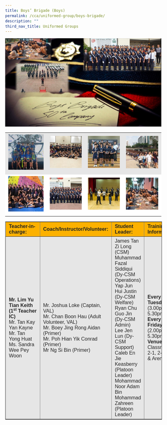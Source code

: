 ```yaml
---
title: Boys’ Brigade (Boys)
permalink: /cca/uniformed-group/boys-brigade/
description: ""
third_nav_title: Uniformed Groups
---
```

![](/images/CCA-Website-Main-Photo.jpeg)

<table width="100%" style="box-sizing: inherit; border-collapse: collapse; border-spacing: 0px; max-width: 100%; color: rgb(34, 34, 34); font-family: &quot;Source Sans Pro&quot;, sans-serif; font-size: 16px; font-style: normal; font-variant-ligatures: normal; font-variant-caps: normal; font-weight: 400; letter-spacing: normal; orphans: 2; text-align: start; text-transform: none; white-space: normal; widows: 2; word-spacing: 0px; -webkit-text-stroke-width: 0px; background-color: rgb(255, 255, 255); text-decoration-thickness: initial; text-decoration-style: initial; text-decoration-color: initial;"><tbody style="box-sizing: inherit;"><tr style="box-sizing: inherit; background: rgb(230, 230, 230);"><td style="box-sizing: inherit; padding: 5px 10px; width: 213px; text-align: center;"><a href="/images/1_BB-2019-BB-Blaze-150x150.jpeg" style="box-sizing: inherit; background-color: transparent; transition: all 0.25s ease-in-out 0s; outline: 0px; color: rgb(255, 208, 26); text-decoration: underline;"><img class="alignnone size-thumbnail wp-image-21211" src="/images/1_BB-2019-BB-Blaze-150x150.jpeg" alt="Bb 2019 Bb Blaze" width="150" height="150" style="box-sizing: inherit; border: 0px; vertical-align: middle; max-width: 100%; height: auto; margin-bottom: 10px;"></a></td><td style="box-sizing: inherit; padding: 5px 10px; width: 193px; text-align: center;"><a href="/images/2_BB-2019-BB-CARES-150x150.jpeg" style="box-sizing: inherit; background-color: transparent; transition: all 0.25s ease-in-out 0s; color: rgb(241, 174, 22); text-decoration: underline;"><img class="alignnone size-thumbnail wp-image-21213" src="/images/2_BB-2019-BB-CARES-150x150.jpeg" alt="Bb 2019 Bb Cares" width="150" height="150" style="box-sizing: inherit; border: 0px; vertical-align: middle; max-width: 100%; height: auto; margin-bottom: 10px;"></a></td><td style="box-sizing: inherit; padding: 5px 10px; width: 193px; text-align: center;"><a href="/images/3_BB-2019-CQ-2nd-Place-150x150.jpeg" style="box-sizing: inherit; background-color: transparent; transition: all 0.25s ease-in-out 0s; color: rgb(241, 174, 22); text-decoration: underline;"><img class="alignnone size-thumbnail wp-image-21214" src="/images/3_BB-2019-CQ-2nd-Place-150x150.jpeg" alt="Bb 2019 Cq 2nd Place" width="150" height="150" style="box-sizing: inherit; border: 0px; vertical-align: middle; max-width: 100%; height: auto; margin-bottom: 10px;"></a></td><td style="box-sizing: inherit; padding: 5px 10px; width: 194px; text-align: center;"><a href="/images/4_BB-2019-Hike-with-8J-_-35J-150x150.jpeg" style="box-sizing: inherit; background-color: transparent; transition: all 0.25s ease-in-out 0s; color: rgb(241, 174, 22); text-decoration: underline;"><img class="alignnone size-thumbnail wp-image-21215" src="/images/4_BB-2019-Hike-with-8J-_-35J-150x150.jpeg" alt="Bb 2019 Hike (with 8j 35j)" width="150" height="150" style="box-sizing: inherit; border: 0px; vertical-align: middle; max-width: 100%; height: auto; margin-bottom: 10px;"></a></td></tr><tr style="box-sizing: inherit; background: rgb(255, 255, 255);"><td style="box-sizing: inherit; padding: 5px 10px; width: 213px; text-align: center;"><a href="/images/5_BB-2019-Rock-Climbing-_-Abseiling-150x150.jpeg" style="box-sizing: inherit; background-color: transparent; transition: all 0.25s ease-in-out 0s; color: rgb(241, 174, 22); text-decoration: underline;"><img class="alignnone size-thumbnail wp-image-21216" src="/images/5_BB-2019-Rock-Climbing-_-Abseiling-150x150.jpeg" alt="Bb 2019 Rock Climbing Abseiling" width="150" height="150" style="box-sizing: inherit; border: 0px; vertical-align: middle; max-width: 100%; height: auto; margin-bottom: 10px;"></a></td><td style="box-sizing: inherit; padding: 5px 10px; width: 193px; text-align: center;"><a href="/images/6_BB-2020-BB-Day-Parade-150x150.jpeg" style="box-sizing: inherit; background-color: transparent; transition: all 0.25s ease-in-out 0s; color: rgb(241, 174, 22); text-decoration: underline;"><img class="alignnone size-thumbnail wp-image-21217" src="images/6_BB-2020-BB-Day-Parade-150x150.jpeg" alt="Bb 2020 Bb Day Parade" width="150" height="150" style="box-sizing: inherit; border: 0px; vertical-align: middle; max-width: 100%; height: auto; margin-bottom: 10px;"></a></td><td style="box-sizing: inherit; padding: 5px 10px; width: 193px; text-align: center;"><a href="/images/7_BB-NDP-2021-Virtual-Segment-150x150.jpeg" style="box-sizing: inherit; background-color: transparent; transition: all 0.25s ease-in-out 0s; color: rgb(241, 174, 22); text-decoration: underline;"><img class="alignnone size-thumbnail wp-image-21218" src="/images/7_BB-NDP-2021-Virtual-Segment-150x150.jpeg" alt="Bb Ndp 2021 (virtual Segment)" width="150" height="150" style="box-sizing: inherit; border: 0px; vertical-align: middle; max-width: 100%; height: auto; margin-bottom: 10px;"></a></td><td style="box-sizing: inherit; padding: 5px 10px; width: 194px; text-align: center;"><a href="/images/8_BB-2019-Outdoor-Cooking-150x150.jpeg" style="box-sizing: inherit; background-color: transparent; transition: all 0.25s ease-in-out 0s; color: rgb(241, 174, 22); text-decoration: underline;"><img class="alignnone size-thumbnail wp-image-21219" src="/images/8_BB-2019-Outdoor-Cooking-150x150.jpeg" alt="Bb 2019 Outdoor Cooking" width="150" height="150" style="box-sizing: inherit; border: 0px; vertical-align: middle; max-width: 100%; height: auto; margin-bottom: 10px;"></a></td></tr></tbody></table>

<table border="1" style="box-sizing: inherit; border-collapse: collapse; border-spacing: 0px; max-width: 100%; color: rgb(34, 34, 34); font-family: &quot;Source Sans Pro&quot;, sans-serif; font-size: 16px; font-style: normal; font-variant-ligatures: normal; font-variant-caps: normal; font-weight: 400; letter-spacing: normal; orphans: 2; text-align: start; text-transform: none; white-space: normal; widows: 2; word-spacing: 0px; -webkit-text-stroke-width: 0px; background-color: rgb(255, 255, 255); text-decoration-thickness: initial; text-decoration-style: initial; text-decoration-color: initial; width: 826.664px;"><tbody style="box-sizing: inherit;"><tr style="box-sizing: inherit; background: rgb(252, 177, 0); height: 23px;"><td style="box-sizing: inherit; padding: 5px 10px; width: 187.5px; height: 23px;"><strong style="box-sizing: inherit; font-weight: bold;">Teacher-in-charge:</strong></td><td style="box-sizing: inherit; padding: 5px 10px; width: 266.242px; height: 23px;"><strong style="box-sizing: inherit; font-weight: bold;">Coach/Instructor/Volunteer:</strong></td><td style="box-sizing: inherit; padding: 5px 10px; width: 193.719px; height: 23px;"><strong style="box-sizing: inherit; font-weight: bold;">Student Leader:</strong></td><td style="box-sizing: inherit; padding: 5px 10px; width: 178.203px; height: 23px;"><strong style="box-sizing: inherit; font-weight: bold;">Training Information:</strong></td></tr><tr style="box-sizing: inherit; background: rgb(230, 230, 230); height: 154.188px;"><td style="box-sizing: inherit; padding: 5px 10px; width: 187.5px; height: 154.188px;"><strong style="box-sizing: inherit; font-weight: bold;">Mr. Lim Yu Tian Keith (1<sup style="box-sizing: inherit; font-size: 12px; line-height: 0; position: relative; vertical-align: baseline; top: -0.5em;">st</sup><span>&nbsp;</span>Teacher IC)</strong><br style="box-sizing: inherit;">Mr. Tan Kay Yan Kayne<br style="box-sizing: inherit;">Mr. Tan Yong Huat<br style="box-sizing: inherit;">Ms. Sandra Wee Pey Woon</td><td style="box-sizing: inherit; padding: 5px 10px; width: 266.242px; height: 154.188px;">Mr. Joshua Loke (Captain, VAL)<br style="box-sizing: inherit;">Mr. Chan Boon Hau (Adult Volunteer, VAL)<br style="box-sizing: inherit;">Mr. Boey Jing Rong Aidan (Primer)<br style="box-sizing: inherit;">Mr. Poh Hian Yik Conrad (Primer)<br style="box-sizing: inherit;">Mr Ng Si Bin (Primer)</td><td style="box-sizing: inherit; padding: 5px 10px; width: 193.719px; height: 154.188px;">James Tan Zi Long (CSM)<br style="box-sizing: inherit;">Muhammad Fazal Siddiqui (Dy-CSM Operations)<br style="box-sizing: inherit;">Yap Jun Hui Justin (Dy-CSM Welfare)<br style="box-sizing: inherit;">Ryan Chu Guo Jin (Dy-CSM Admin)<br style="box-sizing: inherit;">Lee Jen Lun (Dy-CSM Support)<br style="box-sizing: inherit;">Caleb En Jie Keasberry (Platoon Leader)<br style="box-sizing: inherit;">Mohammad Noor Adam Bin Mohammad Zahreen (Platoon Leader)</td><td style="box-sizing: inherit; padding: 5px 10px; width: 178.203px; height: 154.188px;"><strong style="box-sizing: inherit; font-weight: bold;">Every Tuesday</strong><br style="box-sizing: inherit;">(3.00pm to 5.30pm)<br style="box-sizing: inherit;"><strong style="box-sizing: inherit; font-weight: bold;">Every Friday</strong><br style="box-sizing: inherit;">(2.00pm to 5.30pm)<br style="box-sizing: inherit;"><strong style="box-sizing: inherit; font-weight: bold;">Venue</strong>: Classrooms 2-1, 2-2, 2-3 &amp; Arena</td></tr></tbody></table>